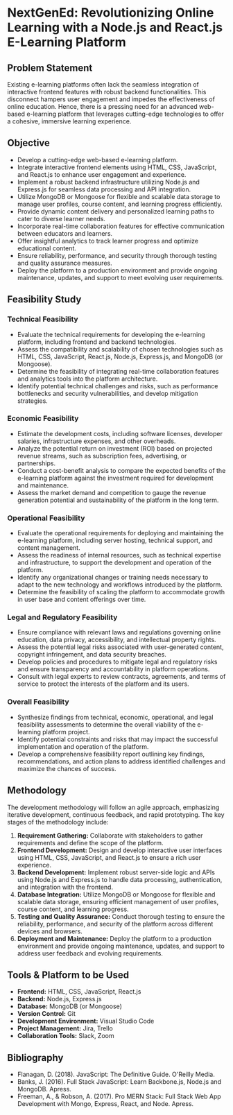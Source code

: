 # NextGenEd: Revolutionizing Online Learning with a Node.js and React.js E-Learning Platform

## Problem Statement
Existing e-learning platforms often lack the seamless integration of interactive frontend features with robust backend functionalities. This disconnect hampers user engagement and impedes the effectiveness of online education. Hence, there is a pressing need for an advanced web-based e-learning platform that leverages cutting-edge technologies to offer a cohesive, immersive learning experience.

## Objective
- Develop a cutting-edge web-based e-learning platform.
- Integrate interactive frontend elements using HTML, CSS, JavaScript, and React.js to enhance user engagement and experience.
- Implement a robust backend infrastructure utilizing Node.js and Express.js for seamless data processing and API integration.
- Utilize MongoDB or Mongoose for flexible and scalable data storage to manage user profiles, course content, and learning progress efficiently.
- Provide dynamic content delivery and personalized learning paths to cater to diverse learner needs.
- Incorporate real-time collaboration features for effective communication between educators and learners.
- Offer insightful analytics to track learner progress and optimize educational content.
- Ensure reliability, performance, and security through thorough testing and quality assurance measures.
- Deploy the platform to a production environment and provide ongoing maintenance, updates, and support to meet evolving user requirements.

## Feasibility Study
### Technical Feasibility
- Evaluate the technical requirements for developing the e-learning platform, including frontend and backend technologies.
- Assess the compatibility and scalability of chosen technologies such as HTML, CSS, JavaScript, React.js, Node.js, Express.js, and MongoDB (or Mongoose).
- Determine the feasibility of integrating real-time collaboration features and analytics tools into the platform architecture.
- Identify potential technical challenges and risks, such as performance bottlenecks and security vulnerabilities, and develop mitigation strategies.

### Economic Feasibility
- Estimate the development costs, including software licenses, developer salaries, infrastructure expenses, and other overheads.
- Analyze the potential return on investment (ROI) based on projected revenue streams, such as subscription fees, advertising, or partnerships.
- Conduct a cost-benefit analysis to compare the expected benefits of the e-learning platform against the investment required for development and maintenance.
- Assess the market demand and competition to gauge the revenue generation potential and sustainability of the platform in the long term.

### Operational Feasibility
- Evaluate the operational requirements for deploying and maintaining the e-learning platform, including server hosting, technical support, and content management.
- Assess the readiness of internal resources, such as technical expertise and infrastructure, to support the development and operation of the platform.
- Identify any organizational changes or training needs necessary to adapt to the new technology and workflows introduced by the platform.
- Determine the feasibility of scaling the platform to accommodate growth in user base and content offerings over time.

### Legal and Regulatory Feasibility
- Ensure compliance with relevant laws and regulations governing online education, data privacy, accessibility, and intellectual property rights.
- Assess the potential legal risks associated with user-generated content, copyright infringement, and data security breaches.
- Develop policies and procedures to mitigate legal and regulatory risks and ensure transparency and accountability in platform operations.
- Consult with legal experts to review contracts, agreements, and terms of service to protect the interests of the platform and its users.

### Overall Feasibility
- Synthesize findings from technical, economic, operational, and legal feasibility assessments to determine the overall viability of the e-learning platform project.
- Identify potential constraints and risks that may impact the successful implementation and operation of the platform.
- Develop a comprehensive feasibility report outlining key findings, recommendations, and action plans to address identified challenges and maximize the chances of success.

## Methodology
The development methodology will follow an agile approach, emphasizing iterative development, continuous feedback, and rapid prototyping. The key stages of the methodology include:
1. **Requirement Gathering:** Collaborate with stakeholders to gather requirements and define the scope of the platform.
2. **Frontend Development:** Design and develop interactive user interfaces using HTML, CSS, JavaScript, and React.js to ensure a rich user experience.
3. **Backend Development:** Implement robust server-side logic and APIs using Node.js and Express.js to handle data processing, authentication, and integration with the frontend.
4. **Database Integration:** Utilize MongoDB or Mongoose for flexible and scalable data storage, ensuring efficient management of user profiles, course content, and learning progress.
5. **Testing and Quality Assurance:** Conduct thorough testing to ensure the reliability, performance, and security of the platform across different devices and browsers.
6. **Deployment and Maintenance:** Deploy the platform to a production environment and provide ongoing maintenance, updates, and support to address user feedback and evolving requirements.

## Tools & Platform to be Used
- **Frontend:** HTML, CSS, JavaScript, React.js
- **Backend:** Node.js, Express.js
- **Database:** MongoDB (or Mongoose)
- **Version Control:** Git
- **Development Environment:** Visual Studio Code
- **Project Management:** Jira, Trello
- **Collaboration Tools:** Slack, Zoom

## Bibliography
- Flanagan, D. (2018). JavaScript: The Definitive Guide. O'Reilly Media.
- Banks, J. (2016). Full Stack JavaScript: Learn Backbone.js, Node.js and MongoDB. Apress.
- Freeman, A., & Robson, A. (2017). Pro MERN Stack: Full Stack Web App Development with Mongo, Express, React, and Node. Apress.
